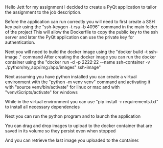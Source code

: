 Hello Jett for my assignment I decided to create a PyQt application to tailor the assignment to the job description.

Before the application can run correctly you will need to first create a SSH key pair using the "ssh-keygen -t rsa -b 4096" command in the main folder of the project
This will allow the Dockerfile to copy the public key to the ssh server and later the PyQt application can use the private key for authentication.

Next you will need to build the docker image using the "docker build -t ssh-image ." command
After creating the docker image you can run the docker container using the "docker run -d -p 2222:22 --name ssh-container -v ./python/my_app/img:/app/images" ssh-image"

Next assuming you have python installed you can create a virtual environment with the "python -m venv venv" command
and activating it with "source venv/bin/activate" for linux or mac and with "venv/Scripts/activate" for windows

While in the virtual environment you can use "pip install -r  requirements.txt" to install all necessary dependencies 

Next you can run the python program and to launch the application

You can drag and drop images to upload to the docker container that are saved in its volume so they persist even when stopped

And you can retrieve the last image you uploaded to the container.

